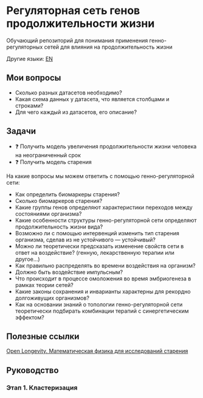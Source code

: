 # Регуляторная сеть генов продолжительности жизни

Обучающий репозиторий для понимания применения генно-регуляторных сетей для влияния на продолжительность жизни

Другие языки: [EN](README.md)

## Мои вопросы

- Сколько разных датасетов необходимо?
- Какая схема данных у датасета, что является столбцами и строками?
- Для чего каждый из датасетов, его описание?

## Задачи

- ❓ Получить модель увеличения продолжительности жизни человека на неограниченный срок
- ❓ Получить модель старения

На какие вопросы мы можем ответить с помощью генно-регуляторной сети:
- Как определить биомаркеры старения?
- Сколько биомаркеров старения?
- Какие группы генов определяют характеристики переходов между состояниями организма?
- Какие особенности структуры генно-регуляторной сети определяют продолжительность жизни вида?
- Возможно ли с помощью интервенций изменить тип старения организма, сделав из не устойчивого — устойчивый?
- Можно ли теоретически предсказать изменение свойств сети в ответ на воздействие? (генную, лекарственную терапии или другое...)
- Как правильно распределять во времени воздействия на организм?
- Должно быть воздействие импульсным?
- Что происходит в процессе омоложения во время эмбриогенеза в рамках теории сетей?
- Какие законы сохранения и инварианты характерны для рекордно долгоживущих организмов?
- Как на основании знаний о топологии генно-регуляторной сети теоретически подбирать комбинации терапий с синергетическим эффектом?

## Полезные ссылки

[Open Longevity. Математическая физика для исследований старения](https://openlongevity.org/mathphysics)

## Руководство

### Этап 1. Кластеризация
